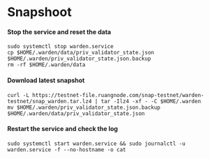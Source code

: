 # Snapshoot

#### Stop the service and reset the data <a href="#stop-the-service-and-reset-the-data" id="stop-the-service-and-reset-the-data"></a>

```
sudo systemctl stop warden.service
cp $HOME/.warden/data/priv_validator_state.json $HOME/.warden/priv_validator_state.json.backup
rm -rf $HOME/.warden/data
```

#### Download latest snapshot <a href="#download-latest-snapshot" id="download-latest-snapshot"></a>

```
curl -L https://testnet-file.ruangnode.com/snap-testnet/warden-testnet/snap_warden.tar.lz4 | tar -Ilz4 -xf - -C $HOME/.warden
mv $HOME/.warden/priv_validator_state.json.backup $HOME/.warden/data/priv_validator_state.json
```

#### Restart the service and check the log <a href="#restart-the-service-and-check-the-log" id="restart-the-service-and-check-the-log"></a>

```
sudo systemctl start warden.service && sudo journalctl -u warden.service -f --no-hostname -o cat
```

